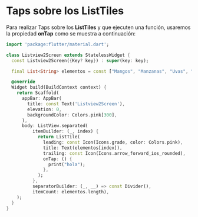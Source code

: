 # Taps sobre los ListTiles

Para realizar Taps sobre los **ListTiles** y que ejecuten una función, usaremos la propiedad **onTap** como se muestra a continuación: 


```dart
import 'package:flutter/material.dart';

class Listview2Screen extends StatelessWidget {
  const Listview2Screen({Key? key}) : super(key: key);

  final List<String> elementos = const ["Mangos", "Manzanas", "Uvas", "Kiwi"];

  @override
  Widget build(BuildContext context) {
    return Scaffold(
      appBar: AppBar(
        title: const Text('Listview2Screen'),
        elevation: 0,
        backgroundColor: Colors.pink[300],
      ),
      body: ListView.separated(
          itemBuilder: (_, index) {
            return ListTile(
              leading: const Icon(Icons.grade, color: Colors.pink),
              title: Text(elementos[index]),
              trailing: const Icon(Icons.arrow_forward_ios_rounded),
              onTap: () {
                print("hola");
              },
            );
          },
          separatorBuilder: (_, __) => const Divider(),
          itemCount: elementos.length),
    );
  }
}
```